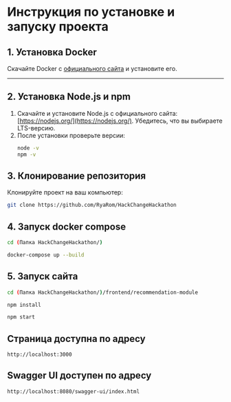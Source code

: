 # Инструкция по установке и запуску проекта

## 1. Установка Docker

Скачайте Docker с [официального сайта](https://www.docker.com/products/docker-desktop) и установите его.

---

## 2. Установка Node.js и npm

1. Скачайте и установите Node.js с официального сайта: [https://nodejs.org/](https://nodejs.org/).
   Убедитесь, что вы выбираете LTS-версию.
2. После установки проверьте версии:
    ```bash
    node -v
    npm -v
    ```

## 3. Клонирование репозитория

Клонируйте проект на ваш компьютер:
```bash
git clone https://github.com/RyaRom/HackChangeHackathon
```

## 4. Запуск docker compose
```bash
cd (Папка HackChangeHackathon/)

docker-compose up --build
```

## 5. Запуск сайта
```bash
cd (Папка HackChangeHackathon/)/frontend/recommendation-module

npm install

npm start
```

## Страница доступна по адресу
```
http://localhost:3000

```
## Swagger UI доступен по адресу

```
http://localhost:8080/swagger-ui/index.html

```
